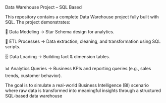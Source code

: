 Data Warehouse Project – SQL Based

This repository contains a complete Data Warehouse project fully built with SQL.
The project demonstrates:

📂 Data Modeling → Star Schema design for analytics.

🔄 ETL Processes → Data extraction, cleaning, and transformation using SQL scripts.

🗄 Data Loading → Building fact & dimension tables.

📊 Analytics Queries → Business KPIs and reporting queries (e.g., sales trends, customer behavior).

The goal is to simulate a real-world Business Intelligence (BI) scenario where raw data is transformed into meaningful insights through a structured SQL-based data warehouse
